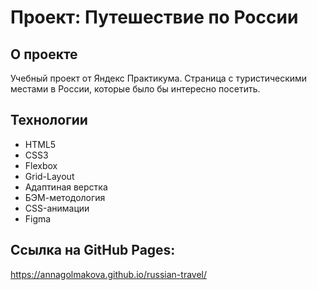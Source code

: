 # Проект: Путешествие по России

## О проекте
Учебный проект от Яндекс Практикума. Страница с туристическими местами в России, которые было бы интересно посетить.

## Технологии
* HTML5
* CSS3
* Flexbox
* Grid-Layout
* Адаптиная верстка
* БЭМ-методология
* CSS-анимации
* Figma

## Ссылка на GitHub Pages:
https://annagolmakova.github.io/russian-travel/
